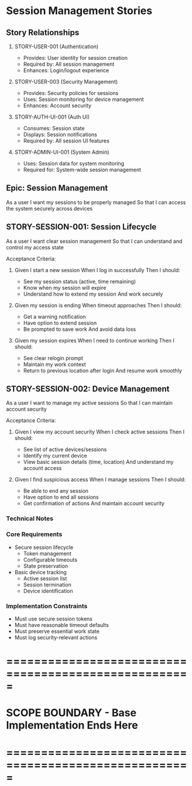 # Session Management Stories

## Story Relationships
1. STORY-USER-001 (Authentication)
   - Provides: User identity for session creation
   - Required by: All session management
   - Enhances: Login/logout experience

2. STORY-USER-003 (Security Management)
   - Provides: Security policies for sessions
   - Uses: Session monitoring for device management
   - Enhances: Account security

3. STORY-AUTH-UI-001 (Auth UI)
   - Consumes: Session state
   - Displays: Session notifications
   - Required by: All session UI features

4. STORY-ADMIN-UI-001 (System Admin)
   - Uses: Session data for system monitoring
   - Required for: System-wide session management

## Epic: Session Management
As a user
I want my sessions to be properly managed
So that I can access the system securely across devices

## STORY-SESSION-001: Session Lifecycle
As a user
I want clear session management
So that I can understand and control my access state

Acceptance Criteria:
1. Given I start a new session
   When I log in successfully
   Then I should:
   - See my session status (active, time remaining)
   - Know when my session will expire
   - Understand how to extend my session
   And work securely

2. Given my session is ending
   When timeout approaches
   Then I should:
   - Get a warning notification
   - Have option to extend session
   - Be prompted to save work
   And avoid data loss

3. Given my session expires
   When I need to continue working
   Then I should:
   - See clear relogin prompt
   - Maintain my work context
   - Return to previous location after login
   And resume work smoothly

## STORY-SESSION-002: Device Management
As a user
I want to manage my active sessions
So that I can maintain account security

Acceptance Criteria:
1. Given I view my account security
   When I check active sessions
   Then I should:
   - See list of active devices/sessions
   - Identify my current device
   - View basic session details (time, location)
   And understand my account access

2. Given I find suspicious access
   When I manage sessions
   Then I should:
   - Be able to end any session
   - Have option to end all sessions
   - Get confirmation of actions
   And maintain account security

### Technical Notes

### Core Requirements
- Secure session lifecycle
  - Token management
  - Configurable timeouts
  - State preservation
- Basic device tracking
  - Active session list
  - Session termination
  - Device identification

### Implementation Constraints
- Must use secure session tokens
- Must have reasonable timeout defaults
- Must preserve essential work state
- Must log security-relevant actions

# =====================================================
# SCOPE BOUNDARY - Base Implementation Ends Here
# =====================================================